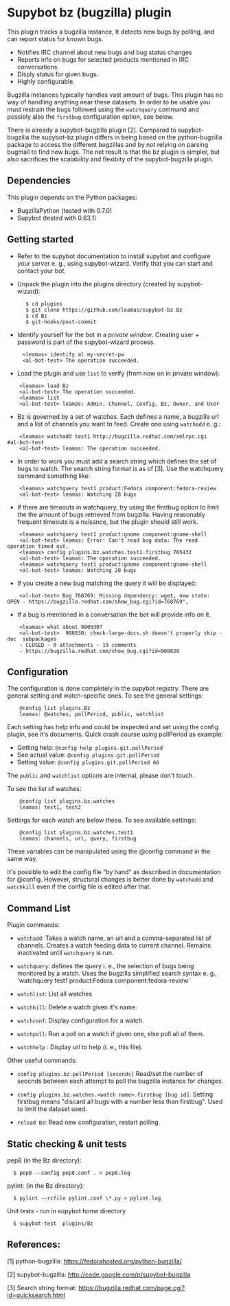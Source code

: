 Supybot bz (bugzilla) plugin
=================================

This plugin tracks  a bugzilla instance, It detects new bugs by
polling, and can report status for known bugs.

* Notifies IRC channel about new bugs and bug status changes
* Reports info on bugs for selected products mentioned in IRC conversations.
* Disply status for given bugs.
* Highly configurable.

Bugzilla instances typically handles vast amount of bugs. This plugin has
no way of handling anything near these datasets. In order to be usable
you must restrain the bugs followed using the `watchquery` command and
possibly also the `firstbug` configuration option, see below.

There is already a supybot-bugzilla plugin [2]. Compared to supybot-bugzilla
the supybot-bz  plugin differs in being based on the python-bugzilla package
to access the different bugzillas and by not relying on parsing bugmail to
find new bugs. The net result is that the bz plugin is simpler, but also
sacrifices the scalability and flexibity of the supybot-bugzilla plugin.

Dependencies
------------

This plugin depends on the Python packages:

* BugzillaPython (tested with 0.7.0)
* Supybot (tested with 0.83.1)


Getting started
---------------
* Refer to the supybot documentation to install supybot and configure
  your server e. g., using supybot-wizard. Verify that you can start and
  contact your bot.

* Unpack the plugin into the plugins directory (created by supybot-wizard):
```
      $ cd plugins
      $ git clone https://github.com/leamas/supybot-bz Bz
      $ cd Bz
      $ git-hooks/post-commit
```

* Identify yourself for the bot in a *private window*. Creating user +
  password is part of the supybot-wizard process.
```
     <leamas> identify al my-secret-pw
     <al-bot-test> The operation succeeded.
```

* Load the plugin and use `list` to verify (from now on in private window):
```
    <leamas> load Bz
    <al-bot-test> The operation succeeded.
    <leamas> list
    <al-bot-test> leamas: Admin, Channel, Config, Bz, Owner, and User
```

* Bz is governed by a set of watches. Each defines a name, a
  bugzilla url and a list of channels you want to feed. Create one using
  `watchadd` e. g.:
```
    <leamas> watchadd test1 http://bugzilla.redhat.com/xmlrpc.cgi  #al-bot-test
    <al-bot-test> leamas: The operation succeeded.
```
* In order to work you must add a search string which defines the set of bugs
  to watch. The search string format is as of [3]. Use the watchquery command
  something like:
```
    <leamas> watchquery test1 product:Fedora component:fedora-review
    <al-bot-test> leamas: Watching 28 bugs
```

* If there are timeouts in watchquery, try using the firstbug option
  to limit the the amount of bugs retrieved from bugzilla. Having reasonably
  frequent timeouts is a nuisance, but the plugin should still work.
```
    <leamas> watchquery test1 product:gnome component:gnome-shell
    <al-bot-test> leamas: Error: Can't read bug data: The read operation timed out.
    <leamas> config plugins.bz.watches.test1.firstbug 765432
    <al-bot-test> leamas: The operation succeeded.
    <leamas> watchquery test1 product:gnome component:gnome-shell
    <al-bot-test> leamas: Watching 20 bugs
```

* If you create a new bug matching the query it will be displayed:
```
    <al-bot-test> Bug 768769: Missing dependency: wget, new state: OPEN - https://bugzilla.redhat.com/show_bug.cgi?id=768769",
```

* If a bug is mentioned in a conversation the bot will provide info on it.
```
    <leamas> what about 980930?
    <al-bot-test>  908830: check-large-docs.sh doesn't properly skip -doc  subpackages
    - CLOSED - 0 attachments - 19 comments
    - https://bugzilla.redhat.com/show_bug.cgi?id=908830
```


Configuration
-------------

The configuration is done completely in the supybot registry. There are general
setting and watch-specific ones. To see the general settings:
```
    @config list plugins.Bz
    leamas: @watches, pollPeriod, public, watchlist
```

Each setting has help info and could be inspected and set using the config
plugin, see it's documents. Quick crash course using pollPeriod as example:
* Getting help: `@config help plugins.git.pollPeriod`
* See actual value: `@config plugins.git.pollPeriod`
* Setting value: `@config plugins.git.pollPeriod 60`

The `public` and `watchlist` options are internal, please don't touch.

To see the list of watches:
```
    @config list plugins.bz.watches
    leamas: test1, test2
```

Settings for each watch are below these. To see available settings:
```
    @config list plugins.bz.watches.test1
    leamas: channels, url, query, firstbug
```

These variables can be manipulated using the @config command in the same way.

It's possible to edit the config file "by hand" as described in documentation
for @config. However, structural changes is better done by `watchadd` and
`watchkill` even if the config  file is edited after that.


Command List
------------

Plugin commands:

* `watchadd`: Takes a watch  name, an url and a comma-separated
  list of channels. Creates a watch feeding data to current channel.
  Remains inactivated until `watchquery` is run.

* `watchquery`: defines the query i. e., the selection of bugs being
   monitored by a watch. Uses the bugzilla simplified search syntax e. g.,
  'watchquery test1 product:Fedora component:fedora-review`

* `watchlist`: List all watches

* `watchkill`: Delete a watch given it's name.

* `watchconf`: Display configuration for a watch.

* `watchpoll`: Run a poll on a watch if given one, else poll all of them.

* `watchhelp` : Display url to help (i. e., this file).

Other useful commands:

* `config plugins.bz.pollPeriod [seconds]`  Read/set the number of seocnds
   between each attempt to poll the bugzilla instance for changes.

* `config plugins.bz.watches.<watch name>.firstbug [bug id]`. Setting firstbug
   means "discard all bugs with a number less than firstbug". Used to limit the
   dataset used.

* `reload Bz`: Read new configuration, restart polling.


Static checking & unit tests
----------------------------

pep8 (in the Bz directory):
```
  $ pep8 --config pep8.conf . > pep8.log
```
pylint: (in the Bz directory):
```
  $ pylint --rcfile pylint.conf \*.py > pylint.log
```
Unit tests - run in supybot home directory
```
  $ supybot-test  plugins/Bz
```

References:
-----------

[1] python-bugzilla: https://fedorahosted.org/python-bugzilla/

[2] supybot-bugzilla: http://code.google.com/p/supybot-bugzilla

[3] Search string format: https://bugzilla.redhat.com/page.cgi?id=quicksearch.html
